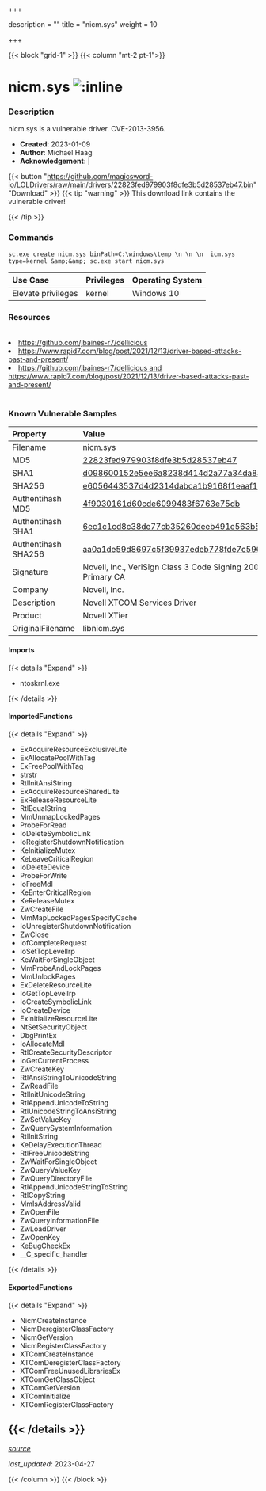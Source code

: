 +++

description = ""
title = "nicm.sys"
weight = 10

+++


{{< block "grid-1" >}}
{{< column "mt-2 pt-1">}}


# nicm.sys ![:inline](/images/twitter_verified.png) 


### Description

nicm.sys is a vulnerable driver. CVE-2013-3956.

- **Created**: 2023-01-09
- **Author**: Michael Haag
- **Acknowledgement**:  | [](https://twitter.com/)

{{< button "https://github.com/magicsword-io/LOLDrivers/raw/main/drivers/22823fed979903f8dfe3b5d28537eb47.bin" "Download" >}}
{{< tip "warning" >}}
This download link contains the vulnerable driver!

{{< /tip >}}

### Commands

```
sc.exe create nicm.sys binPath=C:\windows\temp \n \n \n  icm.sys type=kernel &amp;&amp; sc.exe start nicm.sys
```

| Use Case | Privileges | Operating System | 
|:---- | ---- | ---- |
| Elevate privileges | kernel | Windows 10 |

### Resources
<br>
<li><a href=" https://github.com/jbaines-r7/dellicious"> https://github.com/jbaines-r7/dellicious</a></li>
<li><a href=" https://www.rapid7.com/blog/post/2021/12/13/driver-based-attacks-past-and-present/"> https://www.rapid7.com/blog/post/2021/12/13/driver-based-attacks-past-and-present/</a></li>
<li><a href="https://github.com/jbaines-r7/dellicious and https://www.rapid7.com/blog/post/2021/12/13/driver-based-attacks-past-and-present/">https://github.com/jbaines-r7/dellicious and https://www.rapid7.com/blog/post/2021/12/13/driver-based-attacks-past-and-present/</a></li>
<br>

### Known Vulnerable Samples

| Property           | Value |
|:-------------------|:------|
| Filename           | nicm.sys |
| MD5                | [22823fed979903f8dfe3b5d28537eb47](https://www.virustotal.com/gui/file/22823fed979903f8dfe3b5d28537eb47) |
| SHA1               | [d098600152e5ee6a8238d414d2a77a34da8afaaa](https://www.virustotal.com/gui/file/d098600152e5ee6a8238d414d2a77a34da8afaaa) |
| SHA256             | [e6056443537d4d2314dabca1b9168f1eaaf17a14eb41f6f5741b6b82b3119790](https://www.virustotal.com/gui/file/e6056443537d4d2314dabca1b9168f1eaaf17a14eb41f6f5741b6b82b3119790) |
| Authentihash MD5   | [4f9030161d60cde6099483f6763e75db](https://www.virustotal.com/gui/search/authentihash%253A4f9030161d60cde6099483f6763e75db) |
| Authentihash SHA1  | [6ec1c1cd8c38de77cb35260deeb491e563b5c721](https://www.virustotal.com/gui/search/authentihash%253A6ec1c1cd8c38de77cb35260deeb491e563b5c721) |
| Authentihash SHA256| [aa0a1de59d8697c5f39937edeb778fde7c596b71d64d3427c80fe4c060488990](https://www.virustotal.com/gui/search/authentihash%253Aaa0a1de59d8697c5f39937edeb778fde7c596b71d64d3427c80fe4c060488990) |
| Signature         | Novell, Inc., VeriSign Class 3 Code Signing 2009-2 CA, VeriSign Class 3 Public Primary CA   |
| Company           | Novell, Inc. |
| Description       | Novell XTCOM Services Driver |
| Product           | Novell XTier |
| OriginalFilename  | libnicm.sys |


#### Imports
{{< details "Expand" >}}
* ntoskrnl.exe

{{< /details >}}
#### ImportedFunctions
{{< details "Expand" >}}
* ExAcquireResourceExclusiveLite
* ExAllocatePoolWithTag
* ExFreePoolWithTag
* strstr
* RtlInitAnsiString
* ExAcquireResourceSharedLite
* ExReleaseResourceLite
* RtlEqualString
* MmUnmapLockedPages
* ProbeForRead
* IoDeleteSymbolicLink
* IoRegisterShutdownNotification
* KeInitializeMutex
* KeLeaveCriticalRegion
* IoDeleteDevice
* ProbeForWrite
* IoFreeMdl
* KeEnterCriticalRegion
* KeReleaseMutex
* ZwCreateFile
* MmMapLockedPagesSpecifyCache
* IoUnregisterShutdownNotification
* ZwClose
* IofCompleteRequest
* IoSetTopLevelIrp
* KeWaitForSingleObject
* MmProbeAndLockPages
* MmUnlockPages
* ExDeleteResourceLite
* IoGetTopLevelIrp
* IoCreateSymbolicLink
* IoCreateDevice
* ExInitializeResourceLite
* NtSetSecurityObject
* DbgPrintEx
* IoAllocateMdl
* RtlCreateSecurityDescriptor
* IoGetCurrentProcess
* ZwCreateKey
* RtlAnsiStringToUnicodeString
* ZwReadFile
* RtlInitUnicodeString
* RtlAppendUnicodeToString
* RtlUnicodeStringToAnsiString
* ZwSetValueKey
* ZwQuerySystemInformation
* RtlInitString
* KeDelayExecutionThread
* RtlFreeUnicodeString
* ZwWaitForSingleObject
* ZwQueryValueKey
* ZwQueryDirectoryFile
* RtlAppendUnicodeStringToString
* RtlCopyString
* MmIsAddressValid
* ZwOpenFile
* ZwQueryInformationFile
* ZwLoadDriver
* ZwOpenKey
* KeBugCheckEx
* __C_specific_handler

{{< /details >}}
#### ExportedFunctions
{{< details "Expand" >}}
* NicmCreateInstance
* NicmDeregisterClassFactory
* NicmGetVersion
* NicmRegisterClassFactory
* XTComCreateInstance
* XTComDeregisterClassFactory
* XTComFreeUnusedLibrariesEx
* XTComGetClassObject
* XTComGetVersion
* XTComInitialize
* XTComRegisterClassFactory

{{< /details >}}
-----



[*source*](https://github.com/magicsword-io/LOLDrivers/tree/main/yaml/nicm.yaml)

*last_updated:* 2023-04-27








{{< /column >}}
{{< /block >}}
